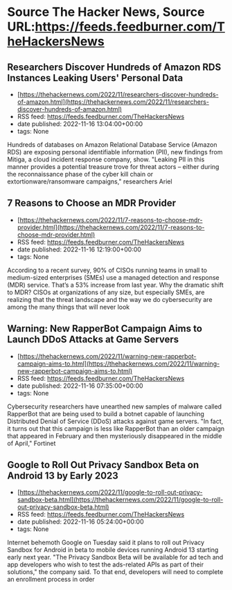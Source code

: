 # Source The Hacker News, Source URL:https://feeds.feedburner.com/TheHackersNews

## Researchers Discover Hundreds of Amazon RDS Instances Leaking Users' Personal Data
 - [https://thehackernews.com/2022/11/researchers-discover-hundreds-of-amazon.html](https://thehackernews.com/2022/11/researchers-discover-hundreds-of-amazon.html)
 - RSS feed: https://feeds.feedburner.com/TheHackersNews
 - date published: 2022-11-16 13:04:00+00:00
 - tags: None

Hundreds of databases on Amazon Relational Database Service (Amazon RDS) are exposing personal identifiable information (PII), new findings from Mitiga, a cloud incident response company, show.
"Leaking PII in this manner provides a potential treasure trove for threat actors – either during the reconnaissance phase of the cyber kill chain or extortionware/ransomware campaigns," researchers Ariel

## 7 Reasons to Choose an MDR Provider
 - [https://thehackernews.com/2022/11/7-reasons-to-choose-mdr-provider.html](https://thehackernews.com/2022/11/7-reasons-to-choose-mdr-provider.html)
 - RSS feed: https://feeds.feedburner.com/TheHackersNews
 - date published: 2022-11-16 12:19:00+00:00
 - tags: None

According to a recent survey, 90% of CISOs running teams in small to medium-sized enterprises (SMEs) use a managed detection and response (MDR) service. That’s a 53% increase from last year. 
Why the dramatic shift to MDR?
CISOs at organizations of any size, but especially SMEs, are realizing that the threat landscape and the way we do cybersecurity are among the many things that will never look

## Warning: New RapperBot Campaign Aims to Launch DDoS Attacks at Game Servers
 - [https://thehackernews.com/2022/11/warning-new-rapperbot-campaign-aims-to.html](https://thehackernews.com/2022/11/warning-new-rapperbot-campaign-aims-to.html)
 - RSS feed: https://feeds.feedburner.com/TheHackersNews
 - date published: 2022-11-16 07:35:00+00:00
 - tags: None

Cybersecurity researchers have unearthed new samples of malware called RapperBot that are being used to build a botnet capable of launching Distributed Denial of Service (DDoS) attacks against game servers.
"In fact, it turns out that this campaign is less like RapperBot than an older campaign that appeared in February and then mysteriously disappeared in the middle of April," Fortinet

## Google to Roll Out Privacy Sandbox Beta on Android 13 by Early 2023
 - [https://thehackernews.com/2022/11/google-to-roll-out-privacy-sandbox-beta.html](https://thehackernews.com/2022/11/google-to-roll-out-privacy-sandbox-beta.html)
 - RSS feed: https://feeds.feedburner.com/TheHackersNews
 - date published: 2022-11-16 05:24:00+00:00
 - tags: None

Internet behemoth Google on Tuesday said it plans to roll out Privacy Sandbox for Android in beta to mobile devices running Android 13 starting early next year.
"The Privacy Sandbox Beta will be available for ad tech and app developers who wish to test the ads-related APIs as part of their solutions," the company said.
To that end, developers will need to complete an enrollment process in order
